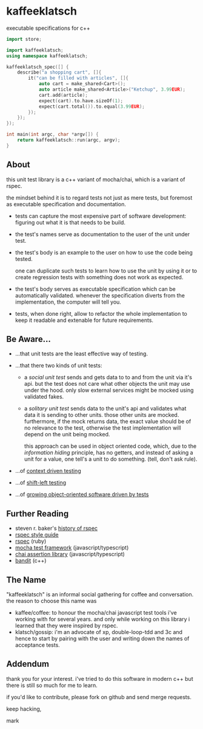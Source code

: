 # kaffeeklatsch
executable specifications for c++

```c++
import store;

import kaffeeklatsch;
using namespace kaffeeklatsch;

kaffeeklatsch_spec([] {
    describe("a shopping cart", []{
        it("can be filled with articles", []{
            auto cart = make_shared<Cart>();
            auto article make_shared<Article>("Ketchup", 3.99EUR);
            cart.add(article);
            expect(cart).to.have.sizeOf(1);
            expect(cart.total()).to.equal(3.99EUR);
        });
    });
});

int main(int argc, char *argv[]) { 
    return kaffeeklatsch::run(argc, argv);
}
```

## About

this unit test library is a c++ variant of mocha/chai, which is a variant of rspec.

the mindset behind it is to regard tests not just as mere tests, but foremost as
executable specification and documentation.

* tests can capture the most expensive part of software development: figuring out what
  it is that needs to be build.

* the test's names serve as documentation to the user of the unit under test.

* the test's body is an example to the user on how to use the code being tested.

  one can duplicate such tests to learn how to use the unit by using it or to
  create regression tests with something does not work as expected.

* the test's body serves as executable specification which can be automatically validated.
  whenever the specification diverts from the implementation, the computer will tell you.

* tests, when done right, allow to refactor the whole implementation to keep it readable
  and extenable for future requirements.

## Be Aware...

* ...that unit tests are the least effective way of testing.

* ...that there two kinds of unit tests:
 
  * a _social unit test_ sends and gets data to to and from the unit via it's api.
    but the test does not care what other objects the unit may use under the hood.
    only slow external services might be mocked using validated fakes.
  
  * a _solitary unit test_ sends data to the unit's api and validates what data it
    is sending to other units. those other units are mocked. furthermore, if the
    mock returns data, the exact value should be of no relevance to the test, otherwise
    the test implementation will depend on the unit being mocked.

    this approach can be used in object oriented code, which, due to the
    _information hiding_ principle, has no getters, and instead of asking a unit for
    a value, one tell's a unit to do something. (tell, don't ask rule).

* ...of [context driven testing](https://context-driven-testing.com)

* ...of [shift-left testing](https://en.wikipedia.org/wiki/Shift-left_testing)

* ...of [growing object-oriented software driven by tests](http://www.growing-object-oriented-software.com)

## Further Reading

* steven r. baker's [history of rspec](https://stevenrbaker.com/tech/history-of-rspec.html)
* [rspec style guide](https://rspec.rubystyle.guide/)
* [rspec](https://rspec.info) (ruby)
* [mocha test framework](https://mochajs.org) (javascript/typescript)
* [chai assertion library](https://www.chaijs.com) (javascript/typescript)
* [bandit](https://banditcpp.github.io/bandit/) (c++)

## The Name

"kaffeeklatsch" is an informal social gathering for coffee and conversation. the reason
to choose this name was

* kaffee/coffee: to honour the mocha/chai javascript test tools i've working with for
  several years. and only while working on this library i learned that they were
  inspired by rspec.
* klatsch/gossip: i'm an advocate of xp, double-loop-tdd and 3c and hence to start
  by pairing with the user and writing down the names of acceptance tests.

## Addendum

thank you for your interest. i've tried to do this software in modern c++ but there is
still so much for me to learn.

if you'd like to contribute, please fork on github and send merge requests.

keep hacking,

mark
